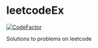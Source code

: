 # leetcodeEx
[![CodeFactor](https://www.codefactor.io/repository/github/coda1997/leetcodeex/badge/master)](https://www.codefactor.io/repository/github/coda1997/leetcodeex/overview/master)

Solutions to problems on leetcode

